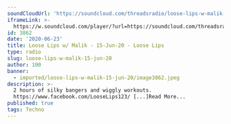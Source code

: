 ```yaml
---
soundCloudUrl: 'https://soundcloud.com/threadsradio/loose-lips-w-malik-22-jun-20'
iframeLink: >-
  https://w.soundcloud.com/player/?url=https://soundcloud.com/threadsradio/loose-lips-w-malik-22-jun-20&color=00aabb&auto_play=false&hide_related=false&show_comments=true&show_user=true&show_reposts=false
id: 3862
date: '2020-06-23'
title: Loose Lips w/ Malik - 15-Jun-20 - Loose Lips
type: radio
slug: loose-lips-w-malik-15-jun-20
author: 100
banner:
  - imported/loose-lips-w-malik-15-jun-20/image3862.jpeg
description: >-
  2 hours of silky bangers and wiggly workouts.
  https://www.facebook.com/LooseLips123/ [...]Read More...
published: true
tags: Techno
---
```


